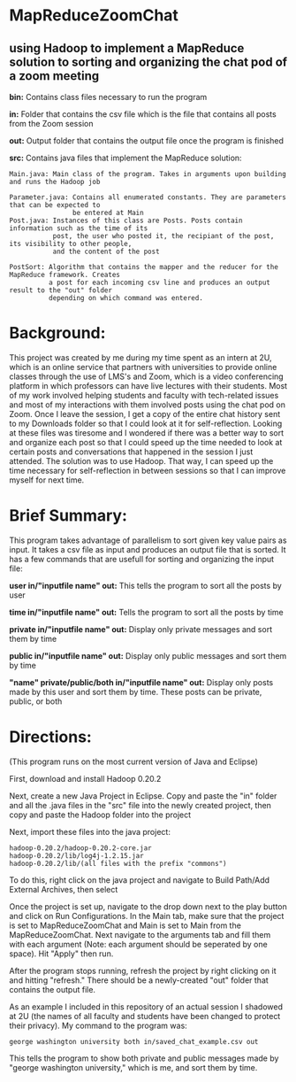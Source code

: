 # MapReduceZoomChat
## using Hadoop to implement a MapReduce solution to sorting and organizing the chat pod of a zoom meeting



**bin:** Contains class files necessary to run the program

**in:** Folder that contains the csv file which is the file that contains all posts from the Zoom session

**out:** Output folder that contains the output file once the program is finished

**src:** Contains java files that implement the MapReduce solution:

    Main.java: Main class of the program. Takes in arguments upon building and runs the Hadoop job
    
    Parameter.java: Contains all enumerated constants. They are parameters that can be expected to 
                    be entered at Main
    Post.java: Instances of this class are Posts. Posts contain information such as the time of its                   
               post, the user who posted it, the recipiant of the post, its visibility to other people,
               and the content of the post
    
    PostSort: Algorithm that contains the mapper and the reducer for the MapReduce framework. Creates
              a post for each incoming csv line and produces an output result to the "out" folder
              depending on which command was entered.
       
# Background: 

This project was created by me during my time spent as an intern at 2U, which is an online service that partners with universities
to provide online classes through the use of LMS's and Zoom, which is a video conferencing platform in which professors can have live lectures with
their students. Most of my work involved helping students and faculty with tech-related issues and most of my interactions with them involved posts
using the chat pod on Zoom. Once I leave the session, I get a copy of the entire chat history sent to my Downloads folder so that I could look at it
for self-reflection. Looking at these files was tiresome and I wondered if there was a better way to sort and organize each post so that I
could speed up the time needed to look at certain posts and conversations that happened in the session I just attended. The solution was to
use Hadoop. That way, I can speed up the time necessary for self-reflection in between sessions so that I can improve myself for next time.



# Brief Summary:

This program takes advantage of parallelism to sort given key value pairs as input. It takes a csv file as input and produces an output file that
is sorted. It has a few commands that are usefull for sorting and organizing the input file:

**user in/"inputfile name" out:** This tells the program to sort all the posts by user

**time in/"inputfile name" out:** Tells the program to sort all the posts by time

**private in/"inputfile name" out:** Display only private messages and sort them by time

**public in/"inputfile name" out:** Display only public messages and sort them by time

**"name" private/public/both in/"inputfile name" out:** Display only posts made by this user and sort them by time. These posts can be private, public, or both



# Directions:

(This program runs on the most current version of Java and Eclipse)

First, download and install Hadoop 0.20.2

Next, create a new Java Project in Eclipse. Copy and paste the "in" folder and all the .java files in the "src" file into the newly created project,
then copy and paste the Hadoop folder into the project

Next, import these files into the java project:

    hadoop-0.20.2/hadoop-0.20.2-core.jar
    hadoop-0.20.2/lib/log4j-1.2.15.jar
    hadoop-0.20.2/lib/(all files with the prefix "commons")
    
To do this, right click on the java project and navigate to Build Path/Add External Archives, then select

Once the project is set up, navigate to the drop down next to the play button and click on Run Configurations.
In the Main tab, make sure that the project is set to MapReduceZoomChat and Main is set to Main from the MapReduceZoomChat.
Next navigate to the arguments tab and fill them with each argument (Note: each argument should be seperated by one space).
Hit "Apply" then run.

After the program stops running, refresh the project by right clicking on it and hitting "refresh." There should be a newly-created "out"
folder that contains the output file.

As an example I included in this repository of an actual session I shadowed at 2U (the names of all faculty and students have been changed to protect their privacy).
My command to the program was:

    george washington university both in/saved_chat_example.csv out

This tells the program to show both private and public messages made by "george washington university," which is me, and sort them by time.





